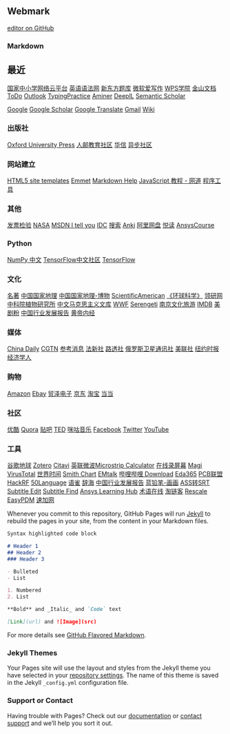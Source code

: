 ## Webmark

 [editor on GitHub](https://github.com/Angleja/JSQAngle.github.io/edit/main/README.md) 

### Markdown


## 最近
[国家中小学网络云平台](https://ykt.eduyun.cn/)
[英语语法网](http://www.yygrammar.com/)
[新东方题库](www.koolearn.com/shiti)
[微软爱写作](http://aimwriting.mtutor.engkoo.com/)
[WPS学院](https://www.wps.cn/learning/)
[金山文档](https://www.kdocs.cn/latest)
[ToDo](https://to-do.microsoft.com/tasks/myday)
[Outlook](https://outlook.live.com/mail/0/archive)
[TypingPractice](https://www.keybr.com/)
[Aminer](https://www.aminer.org/)
[DeeplL](https://www.deepl.com/translator)
[Semantic Scholar](https://www.semanticscholar.org/)

[Google](https://www.google.com)
[Google Scholar](https://scholar.google.com.hk/schhp?hl=zh-CN&as_sdt=0,5)
[Google Translate](http://translate.google.cn/)
[Gmail](https://mail.google.com/)
[Wiki](https://www.wikipedia.org/)
### 出版社
[Oxford University Press](http://global.oup.com/?cc=cn#)
[人邮教育社区](http://www.ryjiaoyu.com/)
[华信](https://www.hxedu.com.cn/)
[异步社区](https://www.epubit.com/)
### 网站建立
[HTML5 site templates](https://html5up.net/)
[Emmet](https://emmet.io/)
[Markdown Help](https://markdown-zh.readthedocs.io/en/latest/)
[JavaScript 教程 - 网道](https://wangdoc.com/javascript/)
[程序工具](http://tooool.org/)
[]()
[]()
[]()
[]()
[]()
### 其他
[发票检验](https://inv-veri.chinatax.gov.cn/)
[NASA](https://www.nasa.gov/)
[MSDN I tell you](http://msdn.itellyou.cn/)
[IDC](https://www.idc.com/)
[搜索](https://duckduckgo.com/?natb=v277-6ud&cp=atbhc)
[Anki](https://apps.ankiweb.net/)
[阿里网盘](https://www.teambition.com/products/pan)
[悦读](http://yd.51zhy.cn/)
[AnsysCourse](https://courses.ansys.com/)
### Python
[NumPy 中文](https://www.numpy.org.cn/)
[TensorFlow中文社区](http://www.tensorfly.cn/)
[TensorFlow](https://tensorflow.google.cn/)
### 文化
[名著](http://www.sdmzh.com.cn/)
[中国国家地理](http://www.dili360.com/)
[中国国家地理-博物](http://www.dili360.com/nh)
[ScientificAmerican](https://www.scientificamerican.com/)
[《环球科学》](https://www.huanqiukexue.com/)
[领研网](https://www.linkresearcher.com/)
[中科院植物研究所](http://www.ibcas.ac.cn/)
[中文马克思主义文库](www.marxists.org/chinese/index.html)
[WWF](https://www.worldwildlife.org/)
[Serengeti](https://www.serengeti.com/)
[南京文化旅游](https://www.gonanjingchina.com/)
[IMDB](https://www.imdb.com/)
[美剧粉](www.mjf2020.com)
[中国行业发展报告](http://report.cei.cn/index.html)
[黄帝内经](https://gitee.com/songjinghe/hall-of-light)
### 媒体
[China Daily](https://www.chinadaily.com.cn/china/)
[CGTN](https://www.cgtn.com/)
[参考消息](http://world.cankaoxiaoxi.com/)
[法新社](https://www.afp.com/)
[路透社](http://www.mryzx.com/)
[俄罗斯卫星通讯社](http://sputniknews.cn/)
[美联社](https://www.ap.org/en-gb/)
[纽约时报](https://www.nytimes.com/)
[经济学人](https://www.economist.com/)

### 购物
[Amazon](https://www.amazon.com/ref=nav_logo)
[Ebay](https://www.ebay.com/)
[贸泽电子](http://www.mouser.cn)
[京东](www.jd.com)
[淘宝](www.taobao.com)
[当当](http://www.dangdang.com/)
### 社区
[优酷](https://www.youku.com/)
[Quora](https://www.quora.com/)
[贴吧](https://tieba.baidu.com/index.html)
[TED](http://www.ted.com/)
[咪咕音乐](http://music.migu.cn/v3)
[Facebook](https://www.facebook.com/)
[Twitter](https://twitter.com/home)
[YouTube](https://www.youtube.com/)
### 工具
[谷歌地球](https://www.google.com/earth/)
[Zotero](https://www.zotero.org/)
[Citavi](https://www.softhead-citavi.com/)
[英联微波Microstrip Calculator](https://www.ainfoinc.cn/t-calculator-microstrip)
[在线录屏幕](https://www.apowersoft.cn/free-online-screen-recorder)
[Magi](https://magi.com/)
[VirusTotal](https://www.virustotal.com/gui/home/upload)
[世界时间](https://24timezones.com/#/map)
[Smith Chart](https://www.will-kelsey.com/smith_chart/)
[EMtalk](http://www.emtalk.com/index.htm)
[哔哩哔哩 Download](https://www.videotosave.com/bilibili-video-downloader/)
[Eda365](https://eda365.com/forum.php)
[PCB联盟](https://www.pcbbar.com/)
[HackRF](http://www.hackrf.net/)
[50Language](http://www.goethe-verlag.com/)
[语雀](https://www.yuque.com/dashboard)
[辞海](https://www.cihai.com.cn/index)
[中国行业发展报告](http://report.cei.cn/index.html)
[蓝铅笔-画画](https://www.lanqb.com/)
[ASS转SRT](https://lab.sorz.org/tools/asstosrt/)
[Subtitle Edit](http://www.aegisub.org/)
[Subtitle Find](https://subdl.com/)
[Ansys Learning Hub](https://www.ansys.com/services/learning-hub)
[术语在线](https://www.termonline.cn/index)
[淘链客](http://www.toplinks.cc/s/)
[Rescale](https://www.rescale.com/ansys/)
[EasyPDM](https://www.simright.com/apps/easypdm)
[速加网](https://www.sogaa.net/)

Whenever you commit to this repository, GitHub Pages will run [Jekyll](https://jekyllrb.com/) to rebuild the pages in your site, from the content in your Markdown files.

```markdown
Syntax highlighted code block

# Header 1
## Header 2
### Header 3

- Bulleted
- List

1. Numbered
2. List

**Bold** and _Italic_ and `Code` text

[Link](url) and ![Image](src)
```
For more details see [GitHub Flavored Markdown](https://guides.github.com/features/mastering-markdown/).
### Jekyll Themes

Your Pages site will use the layout and styles from the Jekyll theme you have selected in your [repository settings](https://github.com/Angleja/JSQAngle.github.io/settings/pages). The name of this theme is saved in the Jekyll `_config.yml` configuration file.

### Support or Contact

Having trouble with Pages? Check out our [documentation](https://docs.github.com/categories/github-pages-basics/) or [contact support](https://support.github.com/contact) and we’ll help you sort it out.
